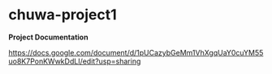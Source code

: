 # chuwa-project1

**Project Documentation**

https://docs.google.com/document/d/1pUCazybGeMm1VhXgqUaY0cuYM55uo8K7PonKWwkDdLI/edit?usp=sharing
